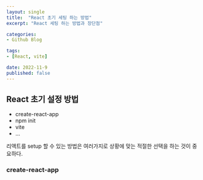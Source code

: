 ```yaml
---
layout: single
title:  "React 초기 세팅 하는 방법"
excerpt: "React 세팅 하는 방법과 장단점"

categories:
- Github Blog

tags:
- [React, vite]

date: 2022-11-9
published: false
---
```


## React 초기 설정 방법

- create-react-app
- npm init
- vite
- ...

리액트를 setup 할 수 있는 방법은 여러가지로 상황에 맞는 적절한 선택을 하는 것이 중요하다.

### create-react-app
